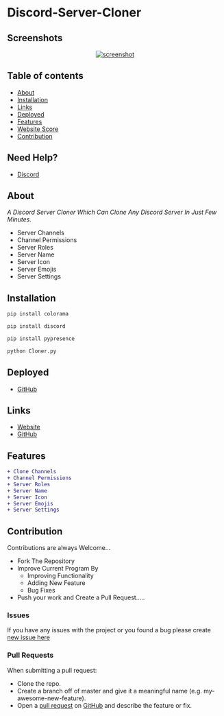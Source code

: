 # Discord-Server-Cloner

## Screenshots

<div align="center">
	<a href="https://github.com/gsampath2"><img src="https://media.discordapp.net/attachments/984024786592235612/984026472270405632/unknown.png" alt="screenshot" /></a>
</div>

## Table of contents

- [About](#about)
- [Installation](#installation)
- [Links](#links)
- [Deployed](#Deployed)
- [Features](#Features)
- [Website Score](#Websitescore)
- [Contribution](#Contribution)

## Need Help?
 
- [Discord](https://discord.gg/rcYh8zfTz4)

## About

*A Discord Server Cloner Which Can Clone Any Discord Server In Just Few Minutes.*
- Server Channels
- Channel Permissions
- Server Roles
- Server Name
- Server Icon
- Server Emojis
- Server Settings 

## Installation
```py
pip install colorama
```
```py
pip install discord
```
```py
pip install pypresence
```
```py
python Cloner.py
```
## Deployed

- [GitHub](https://github.com/sampathgujarathi/Discord-Server-Cloner/)

## Links

- [Website](https://sampath.tech)
- [GitHub](https://github.com/sampathgujarathi)


## Features
```diff
+ Clone Channels
+ Channel Permissions
+ Server Roles
+ Server Name
+ Server Icon
+ Server Emojis
+ Server Settings
```

## Contribution
Contributions are always Welcome...

-   Fork The Repository
-   Improve Current Program By
    -   Improving Functionality
    -   Adding New Feature
    -   Bug Fixes
-   Push your work and Create a Pull Request.....

### Issues
If you have any issues with the project or you found a bug please create [new issue here](https://github.com/gsampath2/Discord-Server-Cloner/issues)


### Pull Requests
When submitting a pull request:

- Clone the repo.
- Create a branch off of master and give it a meaningful name (e.g. my-awesome-new-feature).
- Open a [pull request](https://github.com/gsampath2/Discord-Server-Cloner/pulls) on [GitHub](https://github.com) and describe the feature or fix.
